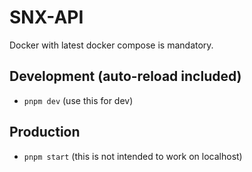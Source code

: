 # SNX-API

Docker with latest docker compose is mandatory.

## Development (auto-reload included)

- `pnpm dev` (use this for dev)

## Production

- `pnpm start` (this is not intended to work on localhost)
